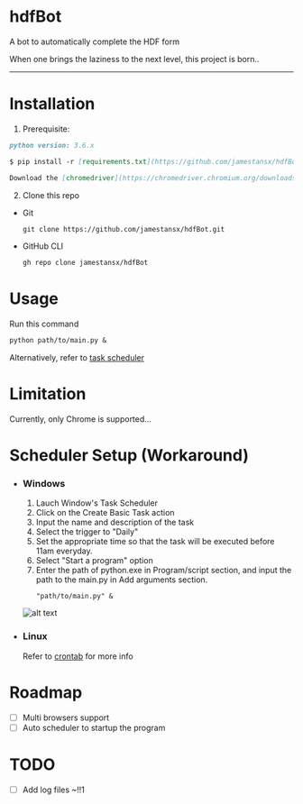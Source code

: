 # hdfBot

A bot to automatically complete the HDF form

When one brings the laziness to the next level, this project is born..

---

# Installation


1. Prerequisite:

```markdown
python version: 3.6.x
```
```markdown
$ pip install -r [requirements.txt](https://github.com/jamestansx/hdfBot/blob/daa28971bee5325672ee91cb25e79c03870d2fc4/requirements.txt)
```
```markdown
Download the [chromedriver](https://chromedriver.chromium.org/downloads) according to your Chrome version
```

2. Clone this repo

  * Git
    ```markdown
    git clone https://github.com/jamestansx/hdfBot.git
    ```
  * GitHub CLI
    ```markdown
    gh repo clone jamestansx/hdfBot
    ```

# Usage

Run this command
```markdown
python path/to/main.py &
```
Alternatively, refer to [task scheduler](#Scheduler-Setup-(Workaround))
# Limitation
Currently, only Chrome is supported...

# Scheduler Setup (Workaround)

* ### Windows

    1. Lauch Window's Task Scheduler
    2. Click on the Create Basic Task action
    3. Input the name and description of the task
    4. Select the trigger to "Daily"
    5. Set the appropriate time so that the task will be executed before 11am everyday.
    6. Select "Start a program" option
    7. Enter the path of python.exe in Program/script section, and input the path to the main.py in Add arguments section.
         ```
         "path/to/main.py" &
         ```
    ![alt text](https://i.imgur.com/MUw3SkI.png)

* ### Linux
  Refer to [crontab](https://crontab.guru/crontab.5.html) for more info
# Roadmap

- [ ] Multi browsers support
- [ ] Auto scheduler to startup the program

# TODO
- [ ] Add log files ~!!1
